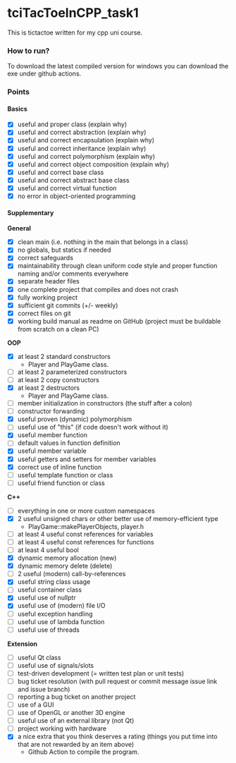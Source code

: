 # tciTacToeInCPP_task1

This is tictactoe written for my cpp uni course.

### How to run?

To download the latest compiled version for windows you can download the exe under github actions.

### Points

#### Basics
- [X] useful and proper class (explain why)
- [X] useful and correct abstraction (explain why)
- [X] useful and correct encapsulation (explain why)
- [X] useful and correct inheritance (explain why)
- [X] useful and correct polymorphism (explain why)
- [X] useful and correct object composition (explain why)
- [X] useful and correct base class
- [X] useful and correct abstract base class
- [X] useful and correct virtual function
- [X] no error in object-oriented programming

#### Supplementary
**General**
- [X] clean main (i.e. nothing in the main that belongs in a class)
- [X] no globals, but statics if needed
- [X] correct safeguards
- [X] maintainability through clean uniform code style and proper function naming and/or comments everywhere
- [X] separate header files
- [X] one complete project that compiles and does not crash
- [X] fully working project
- [X] sufficient git commits (+/- weekly)
- [X] correct files on git
- [X] working build manual as readme on GitHub (project must be buildable from scratch on a clean PC)

**OOP**
- [X] at least 2 standard constructors
    - Player and PlayGame class.
- [ ] at least 2 parameterized constructors
- [ ] at least 2 copy constructors
- [X] at least 2 destructors
    - Player and PlayGame class.
- [ ] member initialization in constructors (the stuff after a colon)
- [ ] constructor forwarding
- [X] useful proven (dynamic) polymorphism
- [ ] useful use of "this" (if code doesn't work without it)
- [X] useful member function
- [ ] default values in function definition
- [X] useful member variable
- [X] useful getters and setters for member variables
- [X] correct use of inline function
- [ ] useful template function or class
- [ ] useful friend function or class

**C++**
- [ ] everything in one or more custom namespaces
- [X] 2 useful unsigned chars or other better use of memory-efficient type
    - PlayGame::makePlayerObjects, player.h
- [ ] at least 4 useful const references for variables
- [ ] at least 4 useful const references for functions
- [ ] at least 4 useful bool
- [X] dynamic memory allocation (new)
- [X] dynamic memory delete (delete)
- [ ] 2 useful (modern) call-by-references
- [X] useful string class usage
- [ ] useful container class
- [X] useful use of nullptr
- [X] useful use of (modern) file I/O
- [ ] useful exception handling
- [ ] useful use of lambda function
- [ ] useful use of threads

**Extension**
- [ ] useful Qt class
- [ ] useful use of signals/slots
- [ ] test-driven development (= written test plan or unit tests)
- [ ] bug ticket resolution (with pull request or commit message issue link and issue branch)
- [ ] reporting a bug ticket on another project
- [ ] use of a GUI
- [ ] use of OpenGL or another 3D engine
- [ ] useful use of an external library (not Qt)
- [ ] project working with hardware
- [X] a nice extra that you think deserves a rating (things you put time into that are not rewarded by an item above)
    - Github Action to compile the program.

